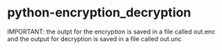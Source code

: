 # python-encryption_decryption

IMPORTANT:
the outpt for the encryption is saved in a file called out.enc and the output for decryption is saved in a file called out.unc
